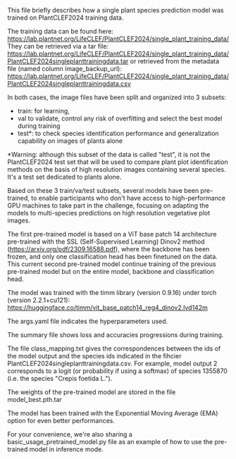 This file briefly describes how a single plant species prediction model was trained on PlantCLEF2024 training data.

The training data can be found here: https://lab.plantnet.org/LifeCLEF/PlantCLEF2024/single_plant_training_data/
They can be retrieved via a tar file: https://lab.plantnet.org/LifeCLEF/PlantCLEF2024/single_plant_training_data/PlantCLEF2024singleplanttrainingdata.tar
or retrieved from the metadata file (named column image_backup_url): https://lab.plantnet.org/LifeCLEF/PlantCLEF2024/single_plant_training_data/PlantCLEF2024singleplanttrainingdata.csv

In both cases, the image files have been split and organized into 3 subsets: 
- train: for learning, 
- val to validate, control any risk of overfitting and select the best model during training
- test*: to check species identification performance and generalization capability on images of plants alone 

*Warning: although this subset of the data is called "test", it is not the PlantCLEF2024 test set that will be used to compare plant plot identification methods on the basis of high resolution images containing several species. It's a test set dedicated to plants alone.


Based on these 3 train/va/test subsets, several models have been pre-trained, to enable participants who don't have access to high-performance GPU machines to take part in the challenge, focusing on adapting the models to multi-species predictions on high resolution vegetative plot images. 

The first pre-trained model is based on a ViT base patch 14 architecture pre-trained with the SSL (Self-Supervised Learning) Dinov2 method (https://arxiv.org/pdf/2309.16588.pdf), where the backbone has been frozen, and only one classification head has been finetuned on the data.
This current second pre-trained model continue training of the previous pre-trained model but on the entire model, backbone and classification head.

The model was trained with the timm library (version 0.9.16) under torch (version 2.2.1+cu121): 
https://huggingface.co/timm/vit_base_patch14_reg4_dinov2.lvd142m

The args.yaml file indicates the hyperparameters used.

The summary file shows loss and accuracies progressions during training.

The file class_mapping.txt gives the correspondences between the ids of the model output and the species ids indicated in the fihcier PlantCLEF2024singleplanttrainingdata.csv. For example, model output 2 corresponds to a logit (or probability if using a softmax) of species 1355870 (i.e. the species "Crepis foetida L.").

The weights of the pre-trained model are stored in the file model_best.pth.tar

The model has been trained with the Exponential Moving Average (EMA) option for even better performances.

For your convenience, we're also sharing a basic_usage_pretrained_model.py file as an example of how to use the pre-trained model in inference mode. 



 
